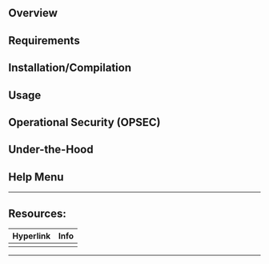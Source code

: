 
## Overview

## Requirements

## Installation/Compilation

## Usage

## Operational Security (OPSEC)

## Under-the-Hood

## Help Menu

***

## Resources:

| Hyperlink | Info |
| --------- | ---- |
|           |      |

[^1]: 

***
